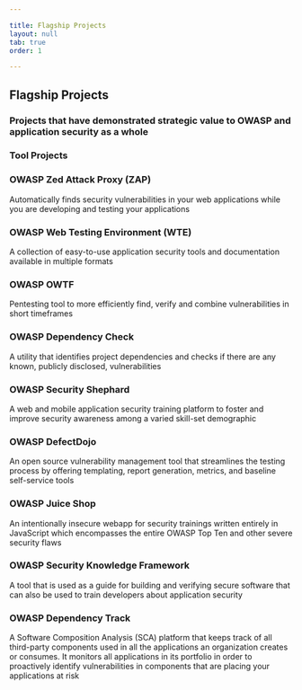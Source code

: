 ```yaml
---

title: Flagship Projects
layout: null
tab: true
order: 1

---
```


## Flagship Projects
### Projects that have demonstrated strategic value to OWASP and application security as a whole

### Tool Projects
 
### OWASP Zed Attack Proxy (ZAP)
Automatically finds security vulnerabilities in your web applications while you are developing and testing your applications

### OWASP Web Testing Environment (WTE)
A collection of easy-to-use application security tools and documentation available in multiple formats

### OWASP OWTF
Pentesting tool to more efficiently find, verify and combine vulnerabilities in short timeframes

### OWASP Dependency Check
A utility that identifies project dependencies and checks if there are any known, publicly disclosed, vulnerabilities

### OWASP Security Shephard
A web and mobile application security training platform to foster and improve security awareness among a varied skill-set demographic
### OWASP DefectDojo
An open source vulnerability management tool that streamlines the testing process by offering templating, report generation, metrics, and baseline self-service tools
### OWASP Juice Shop
An intentionally insecure webapp for security trainings written entirely in JavaScript which encompasses the entire OWASP Top Ten and other severe security flaws
### OWASP Security Knowledge Framework
A tool that is used as a guide for building and verifying secure software that can also be used to train developers about application security
### OWASP Dependency Track
A Software Composition Analysis (SCA) platform that keeps track of all third-party components used in all the applications an organization creates or consumes. It monitors all applications in its portfolio in order to proactively identify vulnerabilities in components that are placing your applications at risk
